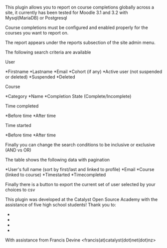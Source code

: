 This plugin allows you to report on course completions globally across a site, it currently has been tested for Moodle 3.1 and 3.2 with Mysql(MariaDB) or Postgresql

Course completions must be configured and enabled properly for the courses you want to report on.

The report appears under the reports subsection of the site admin menu.

The following search criteria are available

User

*Firstname
*Lastname
*Email
*Cohort (if any)
*Active user (not suspended or deleted)
*Suspended
*Deleted

Course

*Category
*Name
*Completion State (Complete/Incomplete)

Time completed

*Before time
*After time

Time started

*Before time
*After time

Finally you can change the search conditions to be inclusive or exclusive (AND vs OR)


The table shows the following data with pagination

*User's full name (sort by first/last and linked to profile)
*Email
*Course (linked to course)
*Timestarted
*Timecompleted

Finally there is a button to export the current set of user selected by your choices to csv


This plugin was developed at the Catalyst Open Source Academy with the assistance of five high school students! Thank you to:

*
*
*
*

With assistance from
Francis Devine <francis(at)catalyst(dot)net(dot)nz>
